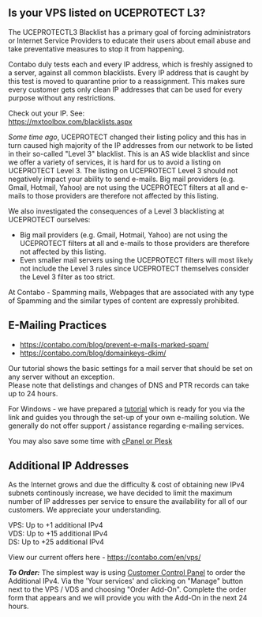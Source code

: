## Is your VPS listed on UCEPROTECT L3?
The UCEPROTECTL3 Blacklist has a primary goal of forcing administrators or Internet Service Providers to educate their users about email abuse and take preventative measures to stop it from happening.

Contabo duly tests each and every IP address, which is freshly assigned to a server, against all common blacklists. Every IP address that is caught by this test is moved to quarantine prior to a reassignment. This makes sure every customer gets only clean IP addresses that can be used for every purpose without any restrictions.  

Check out your IP. See:  
https://mxtoolbox.com/blacklists.aspx

*Some time ago*, UCEPROTECT changed their listing policy and this has in turn caused high majority of the IP addresses from our network to be listed in their so-called "Level 3" blacklist. This is an AS wide blacklist and since we offer a variety of services, it is hard for us to avoid a listing on UCEPROTECT Level 3. The listing on UCEPROTECT Level 3 should not negatively impact your ability to send e-mails. Big mail providers (e.g. Gmail, Hotmail, Yahoo) are not using the UCEPROTECT filters at all and e-mails to those providers are therefore not affected by this listing.

We also investigated the consequences of a Level 3 blacklisting at UCEPROTECT ourselves:

- Big mail providers (e.g. Gmail, Hotmail, Yahoo) are not using the UCEPROTECT filters at all and e-mails to those providers are therefore not affected by this listing.
- Even smaller mail servers using the UCEPROTECT filters will most likely not include the Level 3 rules since UCEPROTECT themselves consider the Level 3 filter as too strict.

At Contabo - Spamming mails, Webpages that are associated with any type of Spamming and the similar types of content are expressly prohibited. 

## E-Mailing Practices

- https://contabo.com/blog/prevent-e-mails-marked-spam/
- https://contabo.com/blog/domainkeys-dkim/

Our tutorial shows the basic settings for a mail server that should be set on any server
without an exception.  
Please note that delistings and changes of DNS and PTR records can take up to 24 hours.

For Windows - we have prepared a [tutorial](https://contabo.com/blog/install-e-mail-server-windows/) which is ready for you via the link and guides you through the set-up of your own e-mailing solution. We generally do not offer support / assistance regarding e-mailing services.


You may also save some time with [cPanel or Plesk](https://contabo.com/blog/how-to-save-time-with-control-panels/)

## Additional IP Addresses

As the Internet grows and due the difficulty & cost of obtaining new IPv4 subnets continously increase, we have decided to limit the maximum number of IP addresses per service to ensure the availability for all of our customers. We appreciate your understanding.

VPS: Up to +1 additional IPv4  
VDS: Up to +15 additional IPv4  
DS: Up to +25 additional IPv4  

View our current offers here - https://contabo.com/en/vps/ 

***To Order:*** The simplest way is using [Customer Control Panel](https://my.contabo.com/abos) to order the Additional IPv4. Via the 'Your services' and clicking on "Manage" button next to the VPS / VDS and choosing "Order Add-On". Complete the order form that appears and we will provide you with the Add-On in the next 24 hours.
